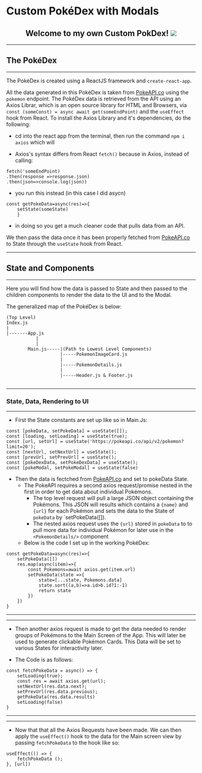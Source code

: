 # Custom PokéDex with Modals

<h2 align='center'>Welcome to my own Custom PokDex!
<img src = 'https://freight.cargo.site/t/original/i/ebf49f92780191005765268a05f6bdb8c713cee9d2dca01da8e063bb21590c72/gen2-pokedex-online.png'>
</h2>

_________
## The PokéDex
__________

The PokéDex is created using a ReactJS framework and 
`create-react-app`. 

All the data generated in this PokéDex is taken from [PokeAPI.co](https://www.PokeAPI.co) using the `pokemon` endpoint. The PokéDex data is retrieved from the API using an Axios Librar, which is an open source library for HTML and Browsers, via `const (someConst) = async await get(someEndPoint)` and the `useEffect` hook from React. To install the Axios Library and it's dependencies, do the following:<br/> 
- cd into the react app from the terminal, then run the command 
`npm i axios` which will 

-   Axios's syntax differs from React `fetch()` because in Axios, instead of calling: 
```
fetch('someEndPoint)
.then(response =>response.json)
.then(json=>console.log(json))
```
- you run this instead (in this case I did asycn)

```
const getPokeData=async(res)=>{
    setState(someState)
    }
```

- in doing so you get a much cleaner code that pulls data from an API.


We then pass the data once it has been properly fetched from [PokeAPI.co](https://www.PokeAPI.co) to State through the `useState` hook from React.
___________


## State and Components
_____________

Here you will find how the data is passed to State and then passed to the children components to render the data to the UI and to the Modal.

The generalized map of the PokéDex is below:

```
(Top Level)
Index.js
|
|-------App.js
           |
           |
        Main.js-----|(Path to Lowest Level Components)
                    |-----PokemonImageCard.js
                    |
                    |-----PokemonDetails.js
                    |
                    |-----Header.js & Footer.js
                    

```
_______________

### State, Data, Rendering to UI
______________

- First the State constants are set up like so in Main.Js:

```
const [pokeData, setPokeData] = useState([]);
const [loading, setLoading] = useState(true);
const [url, setUrl] = useState('https://pokeapi.co/api/v2/pokemon?limit=20');
const [nextUrl, setNextUrl] = useState();
const [prevUrl, setPrevUrl] = useState();
const [pokeDexData, setPokeDexData] = useState();
const [pokeModal, setPokeModal] = useState(false)
```

* Then the data is fectched from [PokeAPI.co](https://www.PokeAPI.co) and set to pokeData State.
    * The PokeAPI requires a second axios request/promise nested in the first in order to get data about individual Pokémons.
        * The top level request will pull a large JSON object containing the Pokémons. This JSON will results which contains a `{name}`  and `{url}` for each Pokémon and sets the data to the State of `pokeData` by `setPokeData([]). 
        * The nested axios request uses the `{url}` stored in `pokeData` to to pull more data for individual Pokémon for later use in the `<PokemonDetails/>` component
    * Below is the code I set up in the working PokéDex:

```
const getPokeData=async(res)=>{
    setPokeData([])
    res.map(async(item)=>{
        const Pokemons=await axios.get(item.url)
        setPokeData(state =>{
            state=[...state, Pokemons.data]
            state.sort((a,b)=>a.id>b.id?1:-1)
            return state
        })
    })
}
```
_________________
_________
* Then another axios request is made to get the data needed to render groups of Pokémons to the Main Screen of the App. This will later be used to generate clickable Pokémon Cards. This Data will be set to various States for interactivity later.

* The Code is as follows:

```
const fetchPokeData = async() => {
    setLoading(true);
    const res = await axios.get(url);
    setNextUrl(res.data.next);
    setPrevUrl(res.data.previous);
    getPokeData(res.data.results)
    setLoading(false)
}
```
-----------
----------

* Now that that all the Axios Requests have been made. We can then apply the `useEffect()` hook to the data for the Main screen view by passing `fetchPokeData` to the hook like so:

```
useEffect(() => {
    fetchPokeData ();
}, [url])
```




